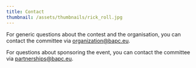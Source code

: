 ```yaml
---
title: Contact
thumbnail: /assets/thumbnails/rick_roll.jpg
---
```


For generic questions about the contest and the organisation, you can contact the committee via [organization@bapc.eu](mailto:organization@bapc.eu).

For questions about sponsoring the event, you can contact the committee via [partnerships@bapc.eu](mailto:partnerships@bapc.eu).
